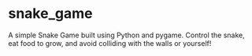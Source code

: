 # snake_game
A simple Snake Game built using Python and pygame. Control the snake, eat food to grow, and avoid colliding with the walls or yourself!
